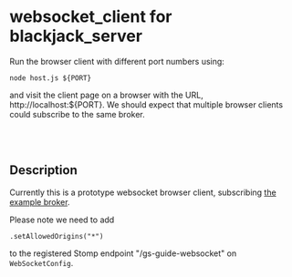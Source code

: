 # websocket_client for blackjack_server
Run the browser client with different port numbers using:
```
node host.js ${PORT}
```

and visit the client page on a browser with the URL, http://localhost:${PORT}.
We should expect that multiple browser clients could subscribe to the same broker.

<br/><br/>

## Description
Currently this is a prototype websocket browser client,
subscribing [the example broker](https://github.com/spring-guides/gs-messaging-stomp-websocket).

Please note we need to add 
```
.setAllowedOrigins("*")
```
to the registered Stomp endpoint "/gs-guide-websocket" on `WebSocketConfig`.
